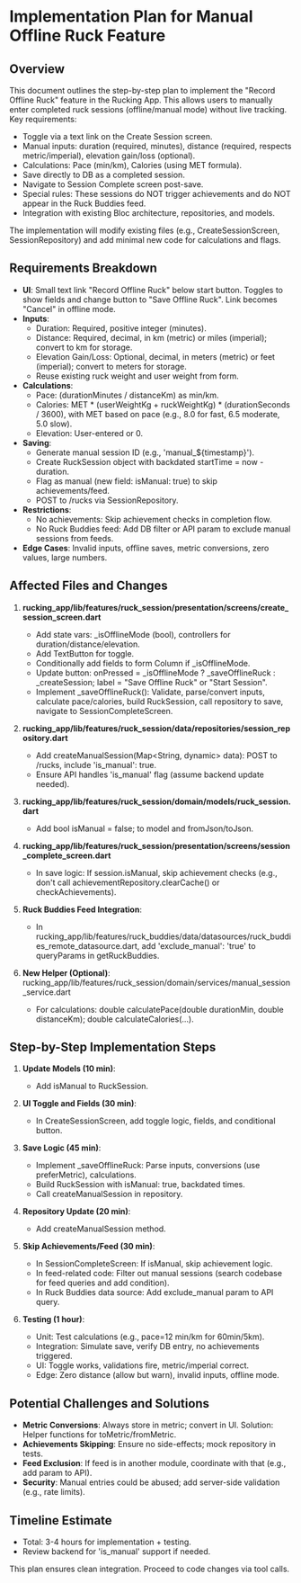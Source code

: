 
# Implementation Plan for Manual Offline Ruck Feature

## Overview
This document outlines the step-by-step plan to implement the "Record Offline Ruck" feature in the Rucking App. This allows users to manually enter completed ruck sessions (offline/manual mode) without live tracking. Key requirements:
- Toggle via a text link on the Create Session screen.
- Manual inputs: duration (required, minutes), distance (required, respects metric/imperial), elevation gain/loss (optional).
- Calculations: Pace (min/km), Calories (using MET formula).
- Save directly to DB as a completed session.
- Navigate to Session Complete screen post-save.
- Special rules: These sessions do NOT trigger achievements and do NOT appear in the Ruck Buddies feed.
- Integration with existing Bloc architecture, repositories, and models.

The implementation will modify existing files (e.g., CreateSessionScreen, SessionRepository) and add minimal new code for calculations and flags.

## Requirements Breakdown
- **UI**: Small text link "Record Offline Ruck" below start button. Toggles to show fields and change button to "Save Offline Ruck". Link becomes "Cancel" in offline mode.
- **Inputs**:
  - Duration: Required, positive integer (minutes).
  - Distance: Required, decimal, in km (metric) or miles (imperial); convert to km for storage.
  - Elevation Gain/Loss: Optional, decimal, in meters (metric) or feet (imperial); convert to meters for storage.
  - Reuse existing ruck weight and user weight from form.
- **Calculations**:
  - Pace: (durationMinutes / distanceKm) as min/km.
  - Calories: MET * (userWeightKg + ruckWeightKg) * (durationSeconds / 3600), with MET based on pace (e.g., 8.0 for fast, 6.5 moderate, 5.0 slow).
  - Elevation: User-entered or 0.
- **Saving**:
  - Generate manual session ID (e.g., 'manual_${timestamp}').
  - Create RuckSession object with backdated startTime = now - duration.
  - Flag as manual (new field: isManual: true) to skip achievements/feed.
  - POST to /rucks via SessionRepository.
- **Restrictions**:
  - No achievements: Skip achievement checks in completion flow.
  - No Ruck Buddies feed: Add DB filter or API param to exclude manual sessions from feeds.
- **Edge Cases**: Invalid inputs, offline saves, metric conversions, zero values, large numbers.

## Affected Files and Changes
1. **rucking_app/lib/features/ruck_session/presentation/screens/create_session_screen.dart**
   - Add state vars: _isOfflineMode (bool), controllers for duration/distance/elevation.
   - Add TextButton for toggle.
   - Conditionally add fields to form Column if _isOfflineMode.
   - Update button: onPressed = _isOfflineMode ? _saveOfflineRuck : _createSession; label = "Save Offline Ruck" or "Start Session".
   - Implement _saveOfflineRuck(): Validate, parse/convert inputs, calculate pace/calories, build RuckSession, call repository to save, navigate to SessionCompleteScreen.

2. **rucking_app/lib/features/ruck_session/data/repositories/session_repository.dart**
   - Add createManualSession(Map<String, dynamic> data): POST to /rucks, include 'is_manual': true.
   - Ensure API handles 'is_manual' flag (assume backend update needed).

3. **rucking_app/lib/features/ruck_session/domain/models/ruck_session.dart**
   - Add bool isManual = false; to model and fromJson/toJson.

4. **rucking_app/lib/features/ruck_session/presentation/screens/session_complete_screen.dart**
   - In save logic: If session.isManual, skip achievement checks (e.g., don't call achievementRepository.clearCache() or checkAchievements).

5. **Ruck Buddies Feed Integration**:
   - In rucking_app/lib/features/ruck_buddies/data/datasources/ruck_buddies_remote_datasource.dart, add 'exclude_manual': 'true' to queryParams in getRuckBuddies.

6. **New Helper (Optional)**: rucking_app/lib/features/ruck_session/domain/services/manual_session_service.dart
   - For calculations: double calculatePace(double durationMin, double distanceKm); double calculateCalories(...).

## Step-by-Step Implementation Steps
1. **Update Models (10 min)**:
   - Add isManual to RuckSession.

2. **UI Toggle and Fields (30 min)**:
   - In CreateSessionScreen, add toggle logic, fields, and conditional button.

3. **Save Logic (45 min)**:
   - Implement _saveOfflineRuck: Parse inputs, conversions (use preferMetric), calculations.
   - Build RuckSession with isManual: true, backdated times.
   - Call createManualSession in repository.

4. **Repository Update (20 min)**:
   - Add createManualSession method.

5. **Skip Achievements/Feed (30 min)**:
   - In SessionCompleteScreen: If isManual, skip achievement logic.
   - In feed-related code: Filter out manual sessions (search codebase for feed queries and add condition).
   - In Ruck Buddies data source: Add exclude_manual param to API query.

6. **Testing (1 hour)**:
   - Unit: Test calculations (e.g., pace=12 min/km for 60min/5km).
   - Integration: Simulate save, verify DB entry, no achievements triggered.
   - UI: Toggle works, validations fire, metric/imperial correct.
   - Edge: Zero distance (allow but warn), invalid inputs, offline mode.

## Potential Challenges and Solutions
- **Metric Conversions**: Always store in metric; convert in UI. Solution: Helper functions for toMetric/fromMetric.
- **Achievements Skipping**: Ensure no side-effects; mock repository in tests.
- **Feed Exclusion**: If feed is in another module, coordinate with that (e.g., add param to API).
- **Security**: Manual entries could be abused; add server-side validation (e.g., rate limits).

## Timeline Estimate
- Total: 3-4 hours for implementation + testing.
- Review backend for 'is_manual' support if needed.

This plan ensures clean integration. Proceed to code changes via tool calls. 